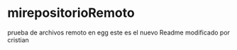 # mirepositorioRemoto
prueba de archivos remoto en egg
este es el nuevo Readme
modificado por cristian

